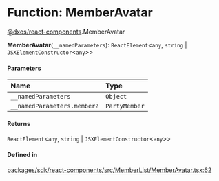 # Function: MemberAvatar

[@dxos/react-components](../modules/dxos_react_components.md).MemberAvatar

**MemberAvatar**(`__namedParameters`): `ReactElement`<`any`, `string` \| `JSXElementConstructor`<`any`\>\>

#### Parameters

| Name | Type |
| :------ | :------ |
| `__namedParameters` | `Object` |
| `__namedParameters.member?` | `PartyMember` |

#### Returns

`ReactElement`<`any`, `string` \| `JSXElementConstructor`<`any`\>\>

#### Defined in

[packages/sdk/react-components/src/MemberList/MemberAvatar.tsx:62](https://github.com/dxos/dxos/blob/main/packages/sdk/react-components/src/MemberList/MemberAvatar.tsx#L62)
